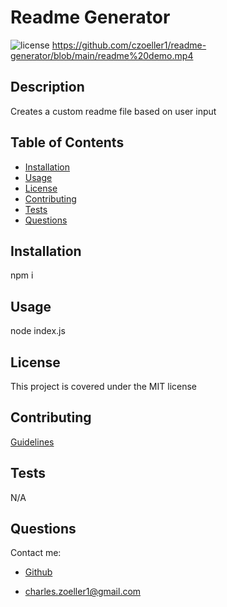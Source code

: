# Readme Generator 
![license](https://img.shields.io/static/v1?label=license&message=MIT&color=success)
https://github.com/czoeller1/readme-generator/blob/main/readme%20demo.mp4
## Description

Creates a custom readme file based on user input

## Table of Contents
* [Installation](#installation)
* [Usage](#usage)
* [License](#license)
* [Contributing](#contributing)
* [Tests](#test)
* [Questions](#questions)

## Installation

npm i

## Usage

node index.js

## License

This project is covered under the MIT license

## Contributing

[Guidelines](https://www.contributor-covenant.org/version/2/0/code_of_conduct/)

## Tests

N/A

## Questions

Contact me:
* [Github](https://github.com/czoeller1)

* charles.zoeller1@gmail.com
